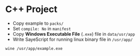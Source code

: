 # C++ Project

- Copy example to `packs/`
- Set `compile: No` in `manifest`
- Copy **Windows Executable File** (`.exe`) file in `data/usr/app`
- Write SayeScript for running linux binary file in `/usr/app/`
```saye
wine /usr/app/example.exe
```